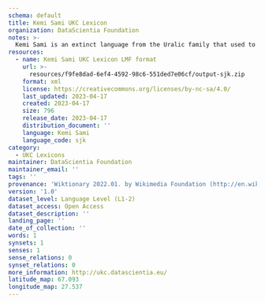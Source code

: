 ```yaml
---
schema: default
title: Kemi Sami UKC Lexicon
organization: DataScientia Foundation
notes: >-
  Kemi Sami is an extinct language from the Uralic family that used to be spoken in Eurasia. The UKC Lexicon of Kemi Sami is represented as a lexico-semantic network. It consists of words, word senses, synsets, as well as sense-level and synset-level relationships
resources:
  - name: Kemi Sami UKC Lexicon LMF format
    url: >-
      resources/f9fe8dad-6ef4-4592-98c6-551ded7e06cf/output-sjk.zip
    format: xml
    license: https://creativecommons.org/licenses/by-nc-sa/4.0/
    last_updated: 2023-04-17
    created: 2023-04-17
    size: 796
    release_date: 2023-04-17
    distribution_document: ''
    language: Kemi Sami
    language_code: sjk
category:
  - UKC Lexicons
maintainer: DataScientia Foundation
maintainer_email: ''
tags: ''
provenance: 'Wiktionary 2022.01. by Wikimedia Foundation (http://en.wiktionary.org); Princeton WordNet 2.1 by Princeton University (https://wordnet.princeton.edu)'
version: '1.0'
dataset_level: Language Level (L1-2)
dataset_access: Open Access
dataset_description: ''
landing_page: ''
date_of_collection: ''
words: 1
synsets: 1
senses: 1
sense_relations: 0
synset_relations: 0
more_information: http://ukc.datascientia.eu/
latitude_map: 67.093
longitude_map: 27.537
---
```

